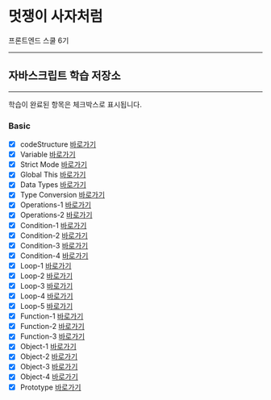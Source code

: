 # 멋쟁이 사자처럼

프론트엔드 스쿨 6기

---

## 자바스크립트 학습 저장소

---

학습이 완료된 항목은 체크박스로 표시됩니다.

### Basic

- [x] codeStructure [바로가기](https://github.com/seumomo/lion-javascript/blob/01.core/client/chapter/core/01.codeStructure.js)
- [x] Variable [바로가기](https://github.com/seumomo/lion-javascript/blob/01.core/client/chapter/core/02.variables.js)
- [x] Strict Mode [바로가기](https://github.com/seumomo/lion-javascript/blob/01.core/client/chapter/core/03.strictMode.js)
- [x] Global This [바로가기](https://github.com/seumomo/lion-javascript/blob/01.core/client/chapter/core/04.globalThis.js)
- [x] Data Types [바로가기](https://github.com/seumomo/lion-javascript/blob/01.core/client/chapter/core/05.dataTypes.js)
- [x] Type Conversion [바로가기](https://github.com/seumomo/lion-javascript/blob/01.core/client/chapter/core/06.typeConversion.js)
- [x] Operations-1 [바로가기](https://github.com/seumomo/lion-javascript/blob/01.core/client/chapter/core/07-1.operations.js)
- [x] Operations-2 [바로가기](https://github.com/seumomo/lion-javascript/blob/01.core/client/chapter/core/07-2.operations.js)
- [x] Condition-1 [바로가기](https://github.com/seumomo/lion-javascript/blob/01.core/client/chapter/core/08-1.condition.js)
- [x] Condition-2 [바로가기](https://github.com/seumomo/lion-javascript/blob/01.core/client/chapter/core/08-2.condition.js)
- [x] Condition-3 [바로가기](https://github.com/seumomo/lion-javascript/blob/01.core/client/chapter/core/08-3.condition.js)
- [x] Condition-4 [바로가기](https://github.com/seumomo/lion-javascript/blob/01.core/client/chapter/core/08-4.condition.js)
- [x] Loop-1 [바로가기](https://github.com/seumomo/lion-javascript/blob/01.core/client/chapter/core/09-1.loop.js)
- [x] Loop-2 [바로가기](https://github.com/seumomo/lion-javascript/blob/01.core/client/chapter/core/09-2.loop.js)
- [x] Loop-3 [바로가기](https://github.com/seumomo/lion-javascript/blob/01.core/client/chapter/core/09-3.loop.js)
- [x] Loop-4 [바로가기](https://github.com/seumomo/lion-javascript/blob/01.core/client/chapter/core/09-4.loop.js)
- [x] Loop-5 [바로가기](https://github.com/seumomo/lion-javascript/blob/01.core/client/chapter/core/09-5.loop.js)
- [x] Function-1 [바로가기](https://github.com/seumomo/lion-javascript/blob/01.core/client/chapter/core/10-1.function.js)
- [x] Function-2 [바로가기](https://github.com/seumomo/lion-javascript/blob/01.core/client/chapter/core/10-2.function.js)
- [x] Function-3 [바로가기](https://github.com/seumomo/lion-javascript/blob/01.core/client/chapter/core/10-3.function.js)
- [x] Object-1 [바로가기](https://github.com/seumomo/lion-javascript/blob/01.core/client/chapter/core/11-1.object.js)
- [x] Object-2 [바로가기](https://github.com/seumomo/lion-javascript/blob/01.core/client/chapter/core/11-2.object.js)
- [x] Object-3 [바로가기](https://github.com/seumomo/lion-javascript/blob/01.core/client/chapter/core/11-3.object.js)
- [x] Object-4 [바로가기](https://github.com/seumomo/lion-javascript/blob/01.core/client/chapter/core/11-4.object.js)
- [x] Prototype [바로가기](https://github.com/seumomo/lion-javascript/blob/01.core/client/chapter/core/12.prototype.js)
